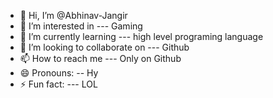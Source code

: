 - 👋 Hi, I’m @Abhinav-Jangir
- 👀 I’m interested in --- Gaming
- 🌱 I’m currently learning --- high level programing language
- 💞️ I’m looking to collaborate on --- Github
- 📫 How to reach me --- Only on Github
- 😄 Pronouns: -- Hy
- ⚡ Fun fact: --- LOL

<!---
Abhinav-Jangir/Abhinav-Jangir is a ✨ special ✨ repository because its `README.md` (this file) appears on your GitHub profile.
You can click the Preview link to take a look at your changes.
--->

